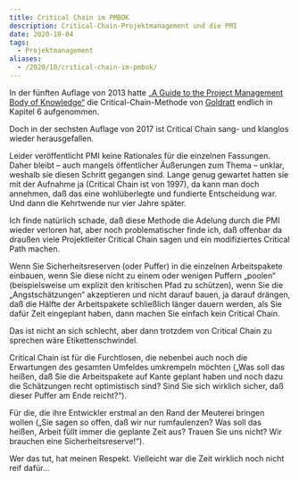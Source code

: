 ```yaml
---
title: Critical Chain im PMBOK
description: Critical-Chain-Projektmanagement und die PMI
date: 2020-10-04
tags:
  - Projektmanagement
aliases:
  - /2020/10/critical-chain-im-pmbok/
---
```

In der fünften Auflage von 2013 hatte [„A Guide to the Project Management Body of Knowledge“](https://de.wikipedia.org/wiki/A_Guide_to_the_Project_Management_Body_of_Knowledge) die Critical-Chain-Methode von [Goldratt](https://de.wikipedia.org/wiki/Eliyahu_M._Goldratt) endlich in Kapitel 6 aufgenommen.

Doch in der sechsten Auflage von 2017 ist Critical Chain sang- und klanglos wieder herausgefallen.

Leider veröffentlicht PMI keine Rationales für die einzelnen Fassungen. Daher bleibt – auch mangels öffentlicher Äußerungen zum Thema – unklar, weshalb sie diesen Schritt gegangen sind. Lange genug gewartet hatten sie mit der Aufnahme ja (Critical Chain ist von 1997), da kann man doch annehmen, daß das eine wohlüberlegte und fundierte Entscheidung war. Und dann die Kehrtwende nur vier Jahre später.

Ich finde natürlich schade, daß diese Methode die Adelung durch die PMI wieder verloren hat, aber noch problematischer finde ich, daß offenbar da draußen viele Projektleiter Critical Chain sagen und ein modifiziertes Critical Path machen.

Wenn Sie Sicherheitsreserven (oder Puffer) in die einzelnen Arbeitspakete einbauen, wenn Sie diese nicht zu einem oder wenigen Puffern „poolen“ (beispielsweise um explizit den kritischen Pfad zu schützen), wenn Sie die „Angstschätzungen“ akzeptieren und nicht darauf bauen, ja darauf drängen, daß die Hälfte der Arbeitspakete schließlich länger dauern werden, als Sie dafür Zeit eingeplant haben, dann machen Sie einfach kein Critical Chain.

Das ist nicht an sich schlecht, aber dann trotzdem von Critical Chain zu sprechen wäre Etikettenschwindel.

Critical Chain ist für die Furchtlosen, die nebenbei auch noch die Erwartungen des gesamten Umfeldes umkrempeln möchten („Was soll das heißen, daß Sie die Arbeitspakete auf Kante geplant haben und noch dazu die Schätzungen recht optimistisch sind? Sind Sie sich wirklich sicher, daß dieser Puffer am Ende reicht?“).

Für die, die ihre Entwickler erstmal an den Rand der Meuterei bringen wollen („Sie sagen so offen, daß wir nur rumfaulenzen? Was soll das heißen, Arbeit füllt immer die geplante Zeit aus? Trauen Sie uns nicht? Wir brauchen eine Sicherheitsreserve!“).

Wer das tut, hat meinen Respekt. Vielleicht war die Zeit wirklich noch nicht reif dafür…